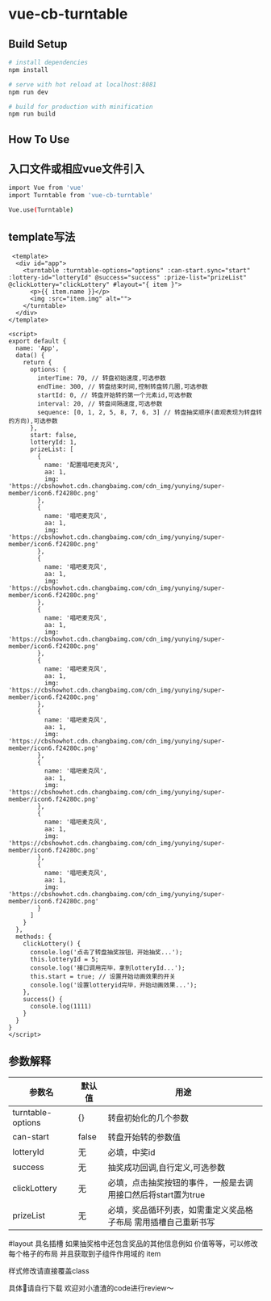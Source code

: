 vue-cb-turntable
======================

Build Setup
----------------------

``` bash
# install dependencies
npm install

# serve with hot reload at localhost:8081
npm run dev

# build for production with minification
npm run build
```

How To Use
----------------------
## 入口文件或相应vue文件引入
```bash
import Vue from 'vue'
import Turntable from 'vue-cb-turntable'

Vue.use(Turntable)
````
## template写法

```script
 <template>
  <div id="app">
    <turntable :turntable-options="options" :can-start.sync="start" :lottery-id="lotteryId" @success="success" :prize-list="prizeList" @clickLottery="clickLottery" #layout="{ item }">
      <p>{{ item.name }}</p>
      <img :src="item.img" alt="">
    </turntable>
  </div>
</template>

<script>
export default {
  name: 'App',
  data() {
    return {
      options: {
        interTime: 70, // 转盘初始速度,可选参数
        endTime: 300, // 转盘结束时间,控制转盘转几圈,可选参数
        startId: 0, // 转盘开始转的第一个元素id,可选参数
        interval: 20, // 转盘间隔速度,可选参数
        sequence: [0, 1, 2, 5, 8, 7, 6, 3] // 转盘抽奖顺序(直观表现为转盘转的方向),可选参数
      },
      start: false,
      lotteryId: 1,
      prizeList: [
        {
          name: '配置唱吧麦克风',
          aa: 1,
          img: 'https://cbshowhot.cdn.changbaimg.com/cdn_img/yunying/super-member/icon6.f24280c.png'
        },
        {
          name: '唱吧麦克风',
          aa: 1,
          img: 'https://cbshowhot.cdn.changbaimg.com/cdn_img/yunying/super-member/icon6.f24280c.png'
        },
        {
          name: '唱吧麦克风',
          aa: 1,
          img: 'https://cbshowhot.cdn.changbaimg.com/cdn_img/yunying/super-member/icon6.f24280c.png'
        },
        {
          name: '唱吧麦克风',
          aa: 1,
          img: 'https://cbshowhot.cdn.changbaimg.com/cdn_img/yunying/super-member/icon6.f24280c.png'
        },
        {
          name: '唱吧麦克风',
          aa: 1,
          img: 'https://cbshowhot.cdn.changbaimg.com/cdn_img/yunying/super-member/icon6.f24280c.png'
        },
        {
          name: '唱吧麦克风',
          aa: 1,
          img: 'https://cbshowhot.cdn.changbaimg.com/cdn_img/yunying/super-member/icon6.f24280c.png'
        },
        {
          name: '唱吧麦克风',
          aa: 1,
          img: 'https://cbshowhot.cdn.changbaimg.com/cdn_img/yunying/super-member/icon6.f24280c.png'
        },
        {
          name: '唱吧麦克风',
          aa: 1,
          img: 'https://cbshowhot.cdn.changbaimg.com/cdn_img/yunying/super-member/icon6.f24280c.png'
        },
        {
          name: '唱吧麦克风',
          aa: 1,
          img: 'https://cbshowhot.cdn.changbaimg.com/cdn_img/yunying/super-member/icon6.f24280c.png'
        }
      ]
    }
  },
  methods: {
    clickLottery() {
      console.log('点击了转盘抽奖按钮，开始抽奖...');
      this.lotteryId = 5;
      console.log('接口调用完毕，拿到lotteryId...');
      this.start = true; // 设置开始动画效果的开关
      console.log('设置lotteryid完毕，开始动画效果...');
    },
    success() {
      console.log(1111)
    }
  }
}
</script>
```

## 参数解释

|参数名   |    默认值    |     用途     |
|------     | -----------   | ---------   |
|turntable-options  |  {}             | 转盘初始化的几个参数
|can-start |  false          | 转盘开始转的参数值
|lotteryId  | 无             | 必填，中奖id
|success | 无             |抽奖成功回调,自行定义,可选参数
|clickLottery | 无        |必填，点击抽奖按钮的事件，一般是去调用接口然后将start置为true
|prizeList | 无      |必填，奖品循环列表，如需重定义奖品格子布局 需用插槽自己重新书写

#layout 具名插槽 如果抽奖格中还包含奖品的其他信息例如 价值等等，可以修改每个格子的布局  并且获取到子组件作用域的 item

样式修改请直接覆盖class

具体🌰请自行下载  欢迎对小渣渣的code进行review～



